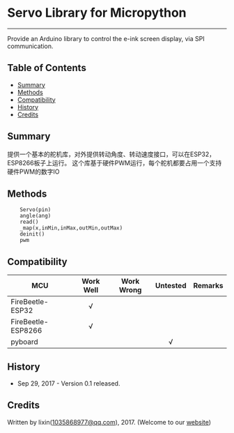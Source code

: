 #  Servo Library for Micropython

---------------------------------------------------------

Provide an Arduino library to control the e-ink screen display, via SPI communication.

## Table of Contents

* [Summary](#summary)
* [Methods](#methods)
* [Compatibility](#compatibility)
* [History](#history)
* [Credits](#credits)

## Summary

提供一个基本的舵机库，对外提供转动角度、转动速度接口，可以在ESP32，ESP8266板子上运行。
这个库基于硬件PWM运行，每个舵机都要占用一个支持硬件PWM的数字IO

## Methods

```Py
    Servo(pin)
    angle(ang)
    read()
    _map(x,inMin,inMax,outMin,outMax)
    deinit()
    pwm
```

## Compatibility

MCU                | Work Well | Work Wrong | Untested  | Remarks
------------------ | :----------: | :----------: | :---------: | -----
FireBeetle-ESP32  |      √       |             |            | 
FireBeetle-ESP8266  |      √       |             |            | 
pyboard |             |             |     √       | 

## History

- Sep 29, 2017 - Version 0.1 released.

## Credits

Written by lixin(1035868977@qq.com), 2017. (Welcome to our [website](https://www.dfrobot.com/))
